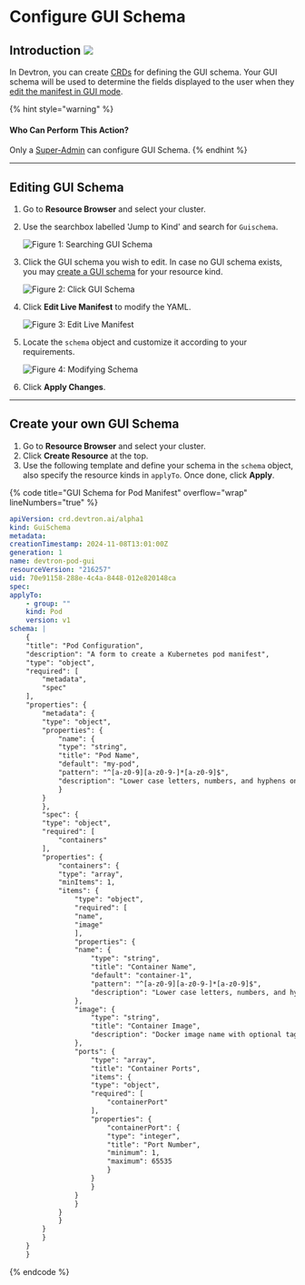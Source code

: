 # Configure GUI Schema

## Introduction [![](https://devtron-public-asset.s3.us-east-2.amazonaws.com/images/elements/EnterpriseTag.svg)](https://devtron.ai/pricing)

In Devtron, you can create [CRDs](../../resources/glossary.md#crd) for defining the GUI schema. Your GUI schema will be used to determine the fields displayed to the user when they [edit the manifest in GUI mode](manage-resources.md#edit-using-gui).

{% hint style="warning" %}
#### Who Can Perform This Action?

Only a [Super-Admin](../../global-configurations/authorization/user-access.md#grant-super-admin-permission) can configure GUI Schema.
{% endhint %}

***

## Editing GUI Schema

1. Go to **Resource Browser** and select your cluster.
2.  Use the searchbox labelled 'Jump to Kind' and search for `Guischema`.

    ![Figure 1: Searching GUI Schema](https://devtron-public-asset.s3.us-east-2.amazonaws.com/images/kubernetes-resource-browser/search-gui-schema.gif)
3.  Click the GUI schema you wish to edit. In case no GUI schema exists, you may [create a GUI schema](edit-gui-schema.md#create-your-own-gui-schema) for your resource kind.

    ![Figure 2: Click GUI Schema](https://devtron-public-asset.s3.us-east-2.amazonaws.com/images/kubernetes-resource-browser/click-schema.gif)
4.  Click **Edit Live Manifest** to modify the YAML.

    ![Figure 3: Edit Live Manifest](https://devtron-public-asset.s3.us-east-2.amazonaws.com/images/kubernetes-resource-browser/edit-live-manifest.gif)
5.  Locate the `schema` object and customize it according to your requirements.

    ![Figure 4: Modifying Schema](https://devtron-public-asset.s3.us-east-2.amazonaws.com/images/kubernetes-resource-browser/locate-schema.gif)
6. Click **Apply Changes**.

***

## Create your own GUI Schema

1. Go to **Resource Browser** and select your cluster.
2. Click **Create Resource** at the top.
3. Use the following template and define your schema in the `schema` object, also specify the resource kinds in `applyTo`. Once done, click **Apply**.

{% code title="GUI Schema for Pod Manifest" overflow="wrap" lineNumbers="true" %}
```yml
apiVersion: crd.devtron.ai/alpha1
kind: GuiSchema
metadata:
creationTimestamp: 2024-11-08T13:01:00Z
generation: 1
name: devtron-pod-gui
resourceVersion: "216257"
uid: 70e91158-288e-4c4a-8448-012e820148ca
spec:
applyTo:
    - group: ""
    kind: Pod
    version: v1
schema: |
    {
    "title": "Pod Configuration",
    "description": "A form to create a Kubernetes pod manifest",
    "type": "object",
    "required": [
        "metadata",
        "spec"
    ],
    "properties": {
        "metadata": {
        "type": "object",
        "properties": {
            "name": {
            "type": "string",
            "title": "Pod Name",
            "default": "my-pod",
            "pattern": "^[a-z0-9][a-z0-9-]*[a-z0-9]$",
            "description": "Lower case letters, numbers, and hyphens only"
            }
        }
        },
        "spec": {
        "type": "object",
        "required": [
            "containers"
        ],
        "properties": {
            "containers": {
            "type": "array",
            "minItems": 1,
            "items": {
                "type": "object",
                "required": [
                "name",
                "image"
                ],
                "properties": {
                "name": {
                    "type": "string",
                    "title": "Container Name",
                    "default": "container-1",
                    "pattern": "^[a-z0-9][a-z0-9-]*[a-z0-9]$",
                    "description": "Lower case letters, numbers, and hyphens only"
                },
                "image": {
                    "type": "string",
                    "title": "Container Image",
                    "description": "Docker image name with optional tag (e.g., nginx:1.14.2)"
                },
                "ports": {
                    "type": "array",
                    "title": "Container Ports",
                    "items": {
                    "type": "object",
                    "required": [
                        "containerPort"
                    ],
                    "properties": {
                        "containerPort": {
                        "type": "integer",
                        "title": "Port Number",
                        "minimum": 1,
                        "maximum": 65535
                        }
                    }
                    }
                }
                }
            }
            }
        }
        }
    }
    }
```
{% endcode %}
